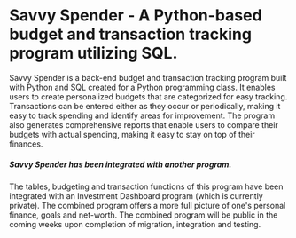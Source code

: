 # Savvy Spender - A Python-based budget and transaction tracking program utilizing SQL.
Savvy Spender is a back-end budget and transaction tracking program built with Python and SQL created for a Python programming class. It enables users to create personalized budgets that are categorized for easy tracking. Transactions can be entered either as they occur or periodically, making it easy to track spending and identify areas for improvement. The program also generates comprehensive reports that enable users to compare their budgets with actual spending, making it easy to stay on top of their finances.

##### Savvy Spender has been integrated with another program.
The tables, budgeting and transaction functions of this program have been integrated with an Investment Dashboard program (which is currently private). The combined program offers a more full picture of one's personal finance, goals and net-worth. The combined program will be public in the coming weeks upon completion of migration, integration and testing. 

